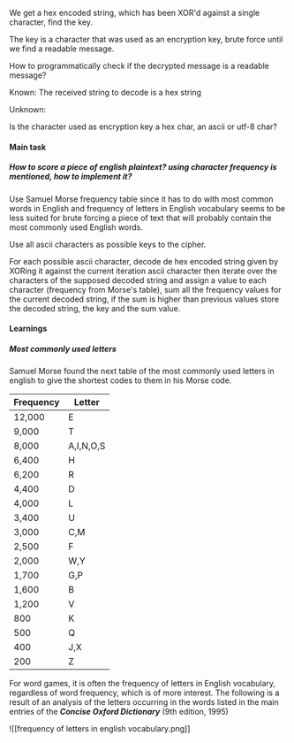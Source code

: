 
We get a hex encoded string, which has been XOR'd against a single character, find the key.

The key is a character that was used as an encryption key, brute force until we find a readable message.

How to programmatically check if the decrypted message is a readable message?

Known:
The received string to decode is a hex string

Unknown:

Is the character used as encryption key a hex char, an ascii or utf-8 char?


#### Main task
##### How to score a piece of english plaintext? using character frequency is mentioned, how to implement it? 

Use Samuel Morse frequency table since it has to do with most common words in English and frequency of letters in English vocabulary seems to be less suited for brute forcing a piece of text that will probably contain the most commonly used English words.

Use all ascii characters as possible keys to the cipher.

For each possible ascii character, decode de hex encoded string given by XORing it against the current iteration ascii character then iterate over the characters of the supposed decoded string and assign a value to each character (frequency from Morse's table),  sum all the frequency values for the current decoded string, if the sum is higher than previous values store the decoded string, the key and the sum value.

#### Learnings

##### Most commonly used letters

Samuel Morse found the next table of the most commonly used letters in english to give the shortest codes to them in his Morse code.

| Frequency | Letter    |
| --------- | --------- |
| 12,000    | E         |
| 9,000     | T         |
| 8,000     | A,I,N,O,S |
| 6,400     | H         |
| 6,200     | R         |
| 4,400     | D         |
| 4,000     | L         |
| 3,400     | U         |
| 3,000     | C,M       |
| 2,500     | F         |
| 2,000     | W,Y       |
| 1,700     | G,P       |
| 1,600     | B         |
| 1,200     | V         |
| 800       | K         |
| 500       | Q         |
| 400       | J,X       |
| 200       | Z         |

For word games, it is often the frequency of letters in English vocabulary, regardless of word frequency, which is of more interest. The following is a result of an analysis of the letters occurring in the words listed in the main entries of the _**Concise Oxford Dictionary**_ (9th edition, 1995)

![[frequency of letters in english vocabulary.png]]